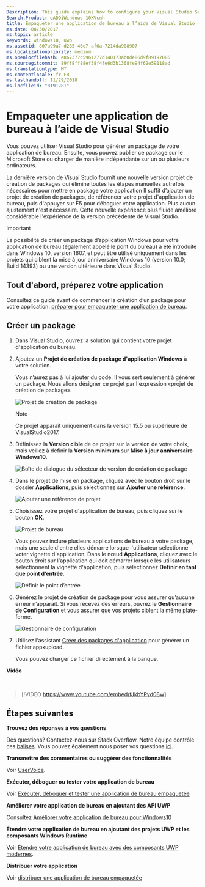 ```yaml
---
Description: This guide explains how to configure your Visual Studio Solution to edit, debug, and package desktop application.
Search.Product: eADQiWindows 10XVcnh
title: Empaqueter une application de bureau à l’aide de Visual Studio
ms.date: 08/30/2017
ms.topic: article
keywords: windows10, uwp
ms.assetid: 807a99a7-d285-46e7-af6a-7214da908907
ms.localizationpriority: medium
ms.openlocfilehash: e867377c5961277d140173ab0de86d9f89197086
ms.sourcegitcommit: 89ff8ff88ef58f4fe6d3b1368fe94f62e59118ad
ms.translationtype: MT
ms.contentlocale: fr-FR
ms.lasthandoff: 11/29/2018
ms.locfileid: "8191281"
---
```

# <a name="package-a-desktop-application-by-using-visual-studio"></a>Empaqueter une application de bureau à l’aide de Visual Studio

Vous pouvez utiliser Visual Studio pour générer un package de votre application de bureau. Ensuite, vous pouvez publier ce package sur le Microsoft Store ou charger de manière indépendante sur un ou plusieurs ordinateurs.

La dernière version de Visual Studio fournit une nouvelle version projet de création de packages qui élimine toutes les étapes manuelles autrefois nécessaires pour mettre en package votre application Il suffit d’ajouter un projet de création de packages, de référencer votre projet d'application de bureau, puis d'appuyer sur F5 pour déboguer votre application. Plus aucun ajustement n'est nécessaire. Cette nouvelle expérience plus fluide améliore considérable l'expérience de la version précédente de Visual Studio.

>[!IMPORTANT]
>La possibilité de créer un package d’application Windows pour votre application de bureau (également appelé le pont du bureau) a été introduite dans Windows 10, version 1607, et peut être utilisé uniquement dans les projets qui ciblent la mise à jour anniversaire Windows 10 (version 10.0; Build 14393) ou une version ultérieure dans Visual Studio.

## <a name="first-prepare-your-application"></a>Tout d'abord, préparez votre application

Consultez ce guide avant de commencer la création d’un package pour votre application: [préparer pour empaqueter une application de bureau](desktop-to-uwp-prepare.md).

<a id="new-packaging-project"/>

## <a name="create-a-package"></a>Créer un package

1. Dans Visual Studio, ouvrez la solution qui contient votre projet d'application du bureau.

2. Ajoutez un **Projet de création de package d'application Windows** à votre solution.

   Vous n’aurez pas à lui ajouter du code. Il vous sert seulement à générer un package. Nous allons désigner ce projet par l'expression «projet de création de package».

   ![Projet de création de package](images/desktop-to-uwp/packaging-project.png)

   >[!NOTE]
   >Ce projet apparaît uniquement dans la version 15.5 ou supérieure de VisualStudio2017.

3. Définissez la **Version cible** de ce projet sur la version de votre choix, mais veillez à définir la **Version minimum** sur **Mise à jour anniversaire Windows10**.

   ![Boîte de dialogue du sélecteur de version de création de package](images/desktop-to-uwp/packaging-version.png)

4. Dans le projet de mise en package, cliquez avec le bouton droit sur le dossier **Applications**, puis sélectionnez sur **Ajouter une référence**.

   ![Ajouter une référence de projet](images/desktop-to-uwp/add-project-reference.png)

5. Choisissez votre projet d'application de bureau, puis cliquez sur le bouton **OK**.

   ![Projet de bureau](images/desktop-to-uwp/reference-project.png)

   Vous pouvez inclure plusieurs applications de bureau à votre package, mais une seule d'entre elles démarre lorsque l'utilisateur sélectionne voter vignette d'application. Dans le nœud **Applications**, cliquez avec le bouton droit sur l'application qui doit démarrer lorsque les utilisateurs sélectionnent la vignette d'application, puis sélectionnez **Définir en tant que point d’entrée**.

   ![Définir le point d’entrée](images/desktop-to-uwp/entry-point-set.png)

6. Générez le projet de création de package pour vous assurer qu’aucune erreur n’apparaît.  Si vous recevez des erreurs, ouvrez le **Gestionnaire de Configuration** et vous assurer que vos projets ciblent la même plate-forme.

   ![Gestionnaire de configuration](images/desktop-to-uwp/config-manager.png)

7. Utilisez l'assistant [Créer des packages d'application](../packaging/packaging-uwp-apps.md) pour générer un fichier appxupload.

   Vous pouvez charger ce fichier directement à la banque.

**Vidéo**

&nbsp;
> [!VIDEO https://www.youtube.com/embed/fJkbYPyd08w]

## <a name="next-steps"></a>Étapes suivantes

**Trouvez des réponses à vos questions**

Des questions? Contactez-nous sur Stack Overflow. Notre équipe contrôle ces [balises](http://stackoverflow.com/questions/tagged/project-centennial+or+desktop-bridge). Vous pouvez également nous poser vos questions [ici](https://social.msdn.microsoft.com/Forums/en-US/home?filter=alltypes&sort=relevancedesc&searchTerm=%5BDesktop%20Converter%5D).

**Transmettre des commentaires ou suggérer des fonctionnalités**

Voir [UserVoice](https://wpdev.uservoice.com/forums/110705-universal-windows-platform/category/161895-desktop-bridge-centennial).

**Exécuter, déboguer ou tester votre application de bureau**

Voir [Exécuter, déboguer et tester une application de bureau empaquetée](desktop-to-uwp-debug.md)

**Améliorer votre application de bureau en ajoutant des API UWP**

Consultez [Améliorer votre application de bureau pour Windows10](desktop-to-uwp-enhance.md)

**Étendre votre application de bureau en ajoutant des projets UWP et les composants Windows Runtime**

Voir [Étendre votre application de bureau avec des composants UWP modernes](desktop-to-uwp-extend.md).

**Distribuer votre application**

Voir [distribuer une application de bureau empaquetée](desktop-to-uwp-distribute.md)
